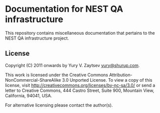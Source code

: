 Documentation for NEST QA infrastructure
========================================

This repository contains miscellaneous documentation that pertains to the
NEST QA infrastructure project.

License
-------

Copyright (C) 2011 onwards by Yury V. Zaytsev <yury@shurup.com>.

This work is licensed under the Creative Commons
Attribution-NonCommercial-ShareAlike 3.0 Unported License. To view a copy
of this license, visit http://creativecommons.org/licenses/by-nc-sa/3.0/ or
send a letter to Creative Commons, 444 Castro Street, Suite 900, Mountain
View, California, 94041, USA.

For alternative licensing please contact the author(s).

